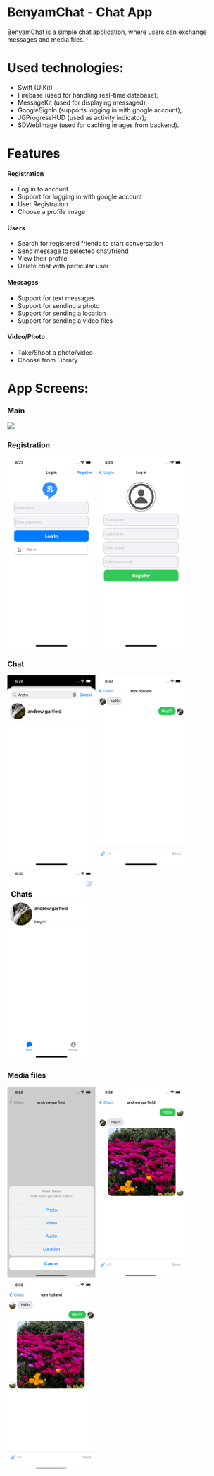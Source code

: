 # BenyamChat - Chat App
BenyamChat is a simple chat application, where users can exchange messages and media files.

# Used technologies:
* Swift (UIKit)
* Firebase (used for handling real-time database);
* MessageKit (used for displaying messaged);
* GoogleSignIn (supports logging in with google account);
* JGProgressHUD (used as activity indicator);
* SDWebImage (used for caching images from backend).

# Features

#### Registration
* Log in to account
* Support for logging in with google account
* User Registration
* Choose a profile image

#### Users
* Search for registered friends to start conversation
* Send message to selected chat/friend
* View their profile
* Delete chat with particular user

#### Messages
* Support for text messages
* Support for sending a photo
* Support for sending a location
* Support for sending a video files

#### Video/Photo
* Take/Shoot a photo/video
* Choose from Library

# App Screens:

### Main

<img src="screen_images/launhscreen.png" width="200">

### Registration

<p float="left">
  <img src="screen_images/login.png" width="200">
  <img src="screen_images/registration.png" width="200">
</p>

### Chat

<p float="left">
  <img src="screen_images/search.png" width="200">
  <img src="screen_images/convers1.png" width="200">
  <img src="screen_images/convers2.png" width="200">
</p>

### Media files

<p float="left">
  <img src="screen_images/files.png" width="200">
  <img src="screen_images/sendPhoto1.png" width="200">
  <img src="screen_images/sendPhoto2.png" width="200">
</p>